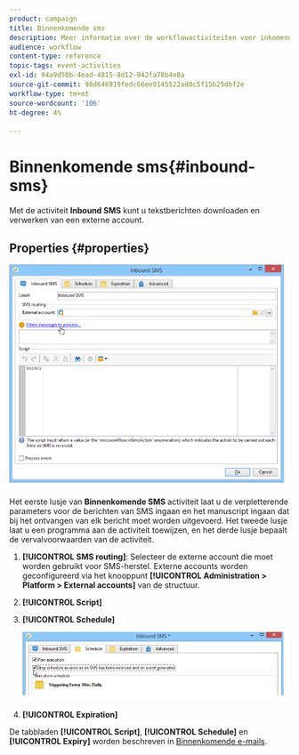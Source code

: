 ```yaml
---
product: campaign
title: Binnenkomende sms
description: Meer informatie over de workflowactiviteiten voor inkomende SMS
audience: workflow
content-type: reference
topic-tags: event-activities
exl-id: 94a9d50b-4ead-4815-8d12-942fa78b4e8a
source-git-commit: 98d646919fedc66ee9145522ad0c5f15b25dbf2e
workflow-type: tm+mt
source-wordcount: '106'
ht-degree: 4%

---
```


# Binnenkomende sms{#inbound-sms}

Met de activiteit **Inbound SMS** kunt u tekstberichten downloaden en verwerken van een externe account.

## Properties {#properties}

![](assets/sms_rec_edit.png)

Het eerste lusje van **Binnenkomende SMS** activiteit laat u de verpletterende parameters voor de berichten van SMS ingaan en het manuscript ingaan dat bij het ontvangen van elk bericht moet worden uitgevoerd. Het tweede lusje laat u een programma aan de activiteit toewijzen, en het derde lusje bepaalt de vervalvoorwaarden van de activiteit.

1. **[!UICONTROL SMS routing]**: Selecteer de externe account die moet worden gebruikt voor SMS-herstel. Externe accounts worden geconfigureerd via het knooppunt **[!UICONTROL Administration > Platform > External accounts]** van de structuur.
1. **[!UICONTROL Script]**
1. **[!UICONTROL Schedule]**

   ![](assets/sms_rec_edit_2.png)

1. **[!UICONTROL Expiration]**

De tabbladen **[!UICONTROL Script]**, **[!UICONTROL Schedule]** en **[!UICONTROL Expiry]** worden beschreven in [Binnenkomende e-mails](../../workflow/using/inbound-emails.md).
